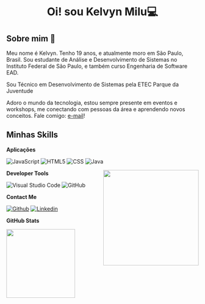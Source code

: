 <h1 align="center"> Oi! sou Kelvyn Milu💻</h1>

## Sobre mim :wave:

Meu nome é Kelvyn. Tenho 19 anos, e atualmente moro em São Paulo, Brasil. Sou estudante de Análise e Desenvolvimento de Sistemas no Instituto Federal de São Paulo, e também curso Engenharia de Software EAD.

Sou Técnico em Desenvolvimento de Sistemas pela ETEC Parque da Juventude

Adoro o mundo da tecnologia, estou sempre presente em eventos e workshops, me conectando com pessoas da área e aprendendo novos conceitos. Fale comigo: [e-mail](kelvyngmilu@gmail.com)! 



 ## Minhas Skills

 **Aplicações**

![JavaScript](https://img.shields.io/badge/-JavaScript-333333?style=flat&logo=javascript)
![HTML5](https://img.shields.io/badge/-HTML5-333333?style=flat&logo=HTML5)
![CSS](https://img.shields.io/badge/-CSS-333333?style=flat&logo=CSS3&logoColor=1572B6)
![Java](https://img.shields.io/badge/Java-%23ED8B00.svg??style=for-the-badge&logo=openjdk&logoColor=white)


<img align= "right" width= "250" src= "https://pa1.narvii.com/6580/8098c6e9207376889eeb0532d9f5a0723c4d73f5_hq.gif"/>

**Developer Tools**

![Visual Studio Code](https://img.shields.io/badge/-Visual%20Studio%20Code-333333?style=flat&logo=visual-studio-code&logoColor=007ACC)
![GitHub](https://img.shields.io/badge/-GitHub-333333?style=flat&logo=github)

**Contact Me**

[![Github](https://img.shields.io/badge/-Github-333?style=flat&logo=Github&logoColor=white)](https://github.com/KelScrr)
[![Linkedin](https://img.shields.io/badge/-LinkedIn-blue?style=flat&logo=Linkedin&logoColor=white)](https://www.linkedin.com/in/kelvyngabriel/)

**GitHub Stats**

<a href="https://github.com/kelscrr" title="Perfil do Let">
  <img height="180em" src="https://github-readme-stats.vercel.app/api?username=kelscrr&theme=dracula&show_icons=true" />
</a>

